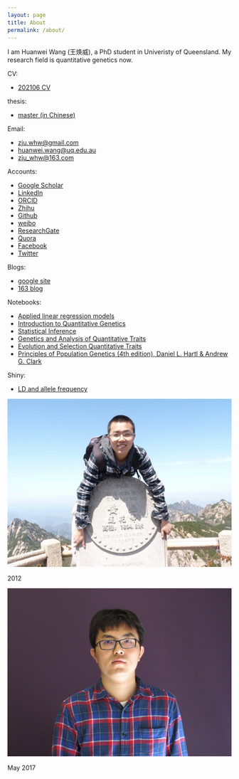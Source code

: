 ```yaml
---
layout: page
title: About
permalink: /about/
---
```


I am Huanwei Wang (王焕威), a PhD student in Univeristy of Queensland. My research field is quantitative genetics now.

CV:
- [202106 CV](/documents/CV_huanwei_22Jun2021.pdf)

thesis:

- [master (in Chinese)](/documents/master_thesis.pdf)

Email:

- zju.whw@gmail.com
- huanwei.wang@uq.edu.au
- zju_whw@163.com

Accounts:

- [Google Scholar](https://scholar.google.com/citations?user=B8z18fgAAAAJ&hl=en)
- [LinkedIn](https://cn.linkedin.com/in/huanwei-wang-53205b61)
- [ORCID](http://orcid.org/0000-0002-6137-3391)
- [Zhihu](https://www.zhihu.com/people/wang-huan-wei)
- [Github](https://github.com/zjuwhw)
- [weibo](http://weibo.com/u/1862168475)
- [ResearchGate](https://www.researchgate.net/profile/Huanwei_Wang)
- [Quora](https://www.quora.com/profile/Wang-Huanwei)
- [Facebook](https://www.facebook.com/zju.whw)
- [Twitter](https://twitter.com/zjuwhw)


Blogs:

- [google site](https://sites.google.com/site/zjuwhwsblog/home)
- [163 blog](http://blog.163.com/zju_whw/)

Notebooks:

- [Applied linear regression models](https://zjuwhw.github.io/notebook-alrm/)
- [Introduction to Quantitative Genetics](https://zjuwhw.github.io/notebook-qg/)
- [Statistical Inference](https://zjuwhw.github.io/notebook-si/)
- [Genetics and Analysis of Quantitative Traits](https://zjuwhw.github.io/notebook-gaqt/)
- [Evolution and Selection Quantitative Traits](https://zjuwhw.github.io/notebook-esqt/)
- [Principles of Population Genetics (4th edition), Daniel L. Hartl & Andrew G. Clark](https://zjuwhw.github.io/notebook-ppg/)

Shiny:

- [LD and allele frequency](https://huanwei.shinyapps.io/ldfrq/)



![Alt text](/images/me.jpg)

2012

![Alt text](/images/Huanwei_Wang_2017May.JPG)

May 2017